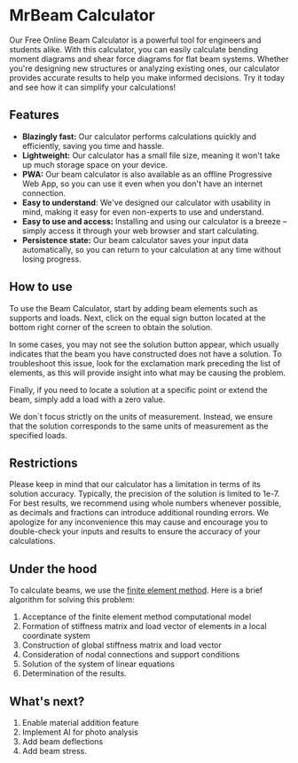 
# MrBeam Calculator

Our Free Online Beam Calculator is a powerful tool for engineers and students alike. With this calculator, you can easily calculate bending moment diagrams and shear force diagrams for flat beam systems. Whether you're designing new structures or analyzing existing ones, our calculator provides accurate results to help you make informed decisions. Try it today and see how it can simplify your calculations!

## Features

- **Blazingly fast:** Our calculator performs calculations quickly and efficiently, saving you time and hassle.
- **Lightweight:** Our calculator has a small file size, meaning it won't take up much storage space on your device.
- **PWA:** Our beam calculator is also available as an offline Progressive Web App, so you can use it even when you don't have an internet connection.
- **Easy to understand**: We've designed our calculator with usability in mind, making it easy for even non-experts to use and understand.
- **Easy to use and access:** Installing and using our calculator is a breeze – simply access it through your web browser and start calculating.
- **Persistence state:** Our beam calculator saves your input data automatically, so you can return to your calculation at any time without losing progress.

## How to use

To use the Beam Calculator, start by adding beam elements such as supports and loads. Next, click on the equal sign button located at the bottom right corner of the screen to obtain the solution.

In some cases, you may not see the solution button appear, which usually indicates that the beam you have constructed does not have a solution. To troubleshoot this issue, look for the exclamation mark preceding the list of elements, as this will provide insight into what may be causing the problem.

Finally, if you need to locate a solution at a specific point or extend the beam, simply add a load with a zero value.

We don`t focus strictly on the units of measurement. Instead, we ensure that the solution corresponds to the same units of measurement as the specified loads.

## Restrictions

Please keep in mind that our calculator has a limitation in terms of its solution accuracy. Typically, the precision of the solution is limited to 1e-7. For best results, we recommend using whole numbers whenever possible, as decimals and fractions can introduce additional rounding errors. We apologize for any inconvenience this may cause and encourage you to double-check your inputs and results to ensure the accuracy of your calculations.

## Under the hood

To calculate beams, we use the [finite element method](https://en.wikipedia.org/wiki/Finite_element_method). Here is a brief algorithm for solving this problem:

1. Acceptance of the finite element method computational model
2. Formation of stiffness matrix and load vector of elements in a local coordinate system
3. Construction of global stiffness matrix and load vector
4. Consideration of nodal connections and support conditions
5. Solution of the system of linear equations
6. Determination of the results.

## What's next?

1. Enable material addition feature
2. Implement AI for photo analysis
3. Add beam deflections
4. Add beam stress.
